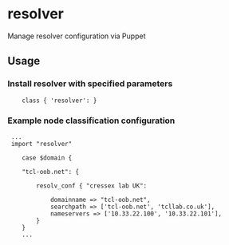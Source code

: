 # resolver

Manage resolver configuration via Puppet

## Usage

### Install resolver with specified parameters

```
    class { 'resolver': }
```

### Example node classification configuration

```
 ...   
 import "resolver"

    case $domain {

    "tcl-oob.net": {

        resolv_conf { "cressex lab UK":

            domainname => "tcl-oob.net",
            searchpath => ['tcl-oob.net', 'tcllab.co.uk'],
            nameservers => ['10.33.22.100', '10.33.22.101'],
        }
    }
    ...
```
